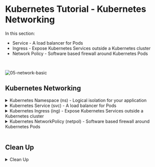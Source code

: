 # Kubernetes Tutorial - Kubernetes Networking

In this section:
- Service - A load balancer for Pods
- Ingress - Expose Kubernetes Services outside a Kubernetes cluster
- Network Policy - Software based firewall around Kubernetes Pods
<br />

![05-network-basic](https://user-images.githubusercontent.com/18049790/140637546-e3535aa3-cbd6-4dd9-bd39-37c466b6566a.jpg)
<br />

## Kubernetes Networking

<details class="faq box"><summary>Kubernetes Namespace (ns) - Logical isolation for your application</summary>
<p>

kubernetes.io bookmark: [Namespaces](https://kubernetes.io/docs/concepts/overview/working-with-objects/namespaces/)

```bash
kubectl create namespace ns-bootcamp-networking
kubectl config set-context --current --namespace=ns-bootcamp-networking
```

</p>
</details>

<details class="faq box"><summary>Kubernetes Service (svc) - A load balancer for Pods</summary>
<p>

> Problem Statement: I want a stable network entry point into my application
> 
> tl;dr – Think Load balancer for individual microservices

![05-network-svc](https://user-images.githubusercontent.com/18049790/140637642-5ef46de4-4867-41a6-ba44-6333cd9441af.jpg)

kubernetes.io bookmark: [Service](https://kubernetes.io/docs/concepts/services-networking/service/)

Notes
* The default kube-proxy mode for rule-based IP management is iptables, and the iptables mode native method for load distribution is random selection. 


Create a Pod 

```bash
kubectl run service-pod --image=nginx --port=80  --labels="tier=web"
```

Create the Service

```bash
kubectl expose pod service-pod --port=8080 --target-port=80 --name=my-service
```
```bash
clear
# Check your work - run a diagnostics pod
kubectl run remote-run --image=busybox --restart=Never --rm -it
# Repeat this command to see different responses
wget -qO- my-service:8080
```

</p>
</details>

<details class="faq box"><summary>Kubernetes Ingress (ing) - Expose Kubernetes Services outside a Kubernetes cluster</summary>
<p>

> Problem Statement: I want a way to expose my application outside the Kubernetes cluster

> tl;dr – Want to open up your microservice application to the Internet with a fancy URL?

![05-network-ing](https://user-images.githubusercontent.com/18049790/140637548-d1a9ced9-7c66-406c-86d3-1a7001de2e75.jpg)

kubernetes.io bookmark: [Ingress](https://kubernetes.io/docs/concepts/services-networking/ingress/)

Notes
* Ingress operates using a controller with an Ingress resource and a daemon. 
* The Ingress resource is a set of rules governing traffic. 
  * kind: Ingress
* The daemon applies the rules inside a specialized Kubernetes pod. 
  * Envoy DaemonSet

Prerequisite Software for this example to work:
```bash
kubectl apply -f https://projectcontour.io/quickstart/contour.yaml
```

```yaml
cat << EOF | kubectl apply -f -
apiVersion: networking.k8s.io/v1
kind: Ingress
metadata:
  name: my-ingress #👈👈👈 Ingress Name
  annotations:
    nginx.ingress.kubernetes.io/rewrite-target: /
spec:
  rules:
  - http:
      paths:
      - path: / #👈👈👈 Change
        pathType: Prefix
        backend:
          service:
            name: my-service #👈👈👈 Service Name
            port:
              number: 8080 #👈👈👈 Change: --port=8080
EOF
```

```bash
curl localhost
```

</p>
</details>

<details class="faq box"><summary>Kubernetes NetworkPolicy (netpol) - Software based firewall around Kubernetes Pods</summary>
<p>

> Problem Statement: I want a way to deny all network traffic around pods unless explicitly allowed
>
> tl;dr – Trust no one, explicitly define who talks to who with my software based firewall 

![05-netpol](https://user-images.githubusercontent.com/18049790/140638229-62871b17-bc71-4e51-a71c-4c75c178a78f.jpg)

GUI for explaining and generating Network Policies: [editor.cilium.io](https://editor.cilium.io/)

kubernetes.io bookmark: [Declare Network Policy](https://kubernetes.io/docs/tasks/administer-cluster/declare-network-policy/)

Notes 
* Network policies do not conflict; they are additive. 
* If any policy or policies select a pod, the pod is restricted to what is allowed by the union of those policies' ingress/egress rules. 
* Thus, order of evaluation does not affect the policy result.


```diff
Please NOTE:
- Docker Desktop does not support CNI (container network interface) so the NetworkPolicy's define are ignored.
- The commands work but the NetworkPolicy's are not enforced
- Perform this on any cluster that enforces Network Policies
```

* [Sample CKAD Question - NetworkPolicy](https://github.com/jamesbuckett/ckad-questions/blob/main/04-ckad-services-networking.md#04-01-create-a-namespace-called-netpol-namespace-create-a-pod-called-web-pod-using-the-nginx-image-and-exposing-port-80-label-the-pod-tierweb-create-a-pod-called-app-pod-using-the-nginx-image-and-exposing-port-80-label-the-pod-tierapp-create-a-pod-called-db-pod-using-the-nginx-image-and-exposing-port-80-label-the-pod-tierdb-create-a-network-policy-called-my-netpol-that-allows-the-web-pod-to-only-egress-to-app-pod-on-port-80)


</p>
</details>
<br />

## Clean Up

<details class="faq box"><summary>Clean Up</summary>
<p>

```bash
cd
yes | rm -R ~/ckad/
kubectl delete ns ns-bootcamp-networking --now
```

_End of Section_
